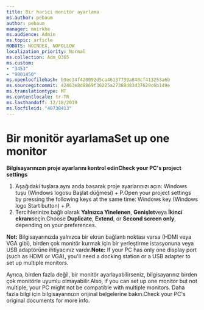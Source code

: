 ```yaml
---
title: Bir harici monitör ayarlama
ms.author: pebaum
author: pebaum
manager: mnirkhe
ms.audience: Admin
ms.topic: article
ROBOTS: NOINDEX, NOFOLLOW
localization_priority: Normal
ms.collection: Adm_O365
ms.custom:
- "3453"
- "9001450"
ms.openlocfilehash: b9ec34f420092d5ca46137739a848cf413253a6b
ms.sourcegitcommit: 42463e8d8869f36225a27388d83d37629c6b149e
ms.translationtype: MT
ms.contentlocale: tr-TR
ms.lasthandoff: 12/18/2019
ms.locfileid: "40738413"
---
```

# <a name="set-up-one-monitor"></a><span data-ttu-id="e60dd-102">Bir monitör ayarlama</span><span class="sxs-lookup"><span data-stu-id="e60dd-102">Set up one monitor</span></span>

<span data-ttu-id="e60dd-103">**Bilgisayarınızın proje ayarlarını kontrol edin**</span><span class="sxs-lookup"><span data-stu-id="e60dd-103">**Check your PC's project settings**</span></span>

1. <span data-ttu-id="e60dd-104">Aşağıdaki tuşlara aynı anda basarak proje ayarlarınızı açın: Windows tuşu (Windows logosu Başlat düğmesi) + P.</span><span class="sxs-lookup"><span data-stu-id="e60dd-104">Open your project settings by pressing the following keys at the same time: Windows key (Windows logo Start button) + P.</span></span>
2. <span data-ttu-id="e60dd-105">Tercihlerinize bağlı olarak **Yalnızca Yinelenen**, **Genişlet**veya **İkinci ekranı**seçin.</span><span class="sxs-lookup"><span data-stu-id="e60dd-105">Choose **Duplicate**, **Extend**, or **Second screen only**, depending on your preferences.</span></span>

<span data-ttu-id="e60dd-106">**Not:** Bilgisayarınızda yalnızca bir ekran bağlantı noktası varsa (HDMI veya VGA gibi), birden çok monitör kurmak için bir yerleştirme istasyonuna veya USB adaptörüne ihtiyacınız vardır.</span><span class="sxs-lookup"><span data-stu-id="e60dd-106">**Note:** If your PC has only one display port (such as HDMI or VGA), you'll need a docking station or a USB adapter to set up multiple monitors.</span></span>

<span data-ttu-id="e60dd-107">Ayrıca, birden fazla değil, bir monitör ayarlayabilirseniz, bilgisayarınız birden çok monitörle uyumlu olmayabilir.</span><span class="sxs-lookup"><span data-stu-id="e60dd-107">Also, if you can set up one monitor but not multiple, your PC might not be compatible with multiple monitors.</span></span> <span data-ttu-id="e60dd-108">Daha fazla bilgi için bilgisayarınızın orijinal belgelerine bakın.</span><span class="sxs-lookup"><span data-stu-id="e60dd-108">Check your PC's original documents for more info.</span></span>
